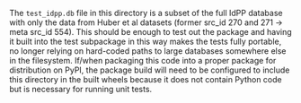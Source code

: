 The `test_idpp.db` file in this directory is a subset of the full IdPP database with only
the data from Huber et al datasets (former src_id 270 and 271 -> meta src_id 554). This
should be enough to test out the package and having it built into the test subpackage in
this way makes the tests fully portable, no longer relying on hard-coded paths to large
databases somewhere else in the filesystem. If/when packaging this code into a proper
package for distribution on PyPI, the package build will need to be configured to include
this directory in the built wheels because it does not contain Python code but is necessary
for running unit tests.